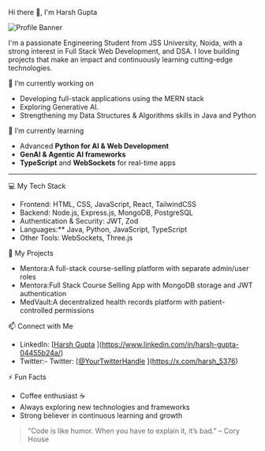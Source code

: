  Hi there 👋, I'm Harsh Gupta

![Profile Banner](https://path-to-your-banner-image.png) <!-- Optional -->

I'm a passionate Engineering Student from JSS University, Noida, with a strong interest in Full Stack Web Development, and DSA. I love building projects that make an impact and continuously learning cutting-edge technologies.  


🔭 I’m currently working on
- Developing full-stack applications using the MERN stack
- Exploring Generative AI.
- Strengthening my Data Structures & Algorithms skills in Java and Python


🌱 I’m currently learning
- Advanced **Python for AI & Web Development**
- **GenAI & Agentic AI frameworks**
- **TypeScript** and **WebSockets** for real-time apps

---

 💻 My Tech Stack
- Frontend: HTML, CSS, JavaScript, React, TailwindCSS  
- Backend: Node.js, Express.js, MongoDB, PostgreSQL  
- Authentication & Security: JWT, Zod  
- Languages:** Java, Python, JavaScript, TypeScript  
- Other Tools: WebSockets, Three.js  


📂 My Projects
- Mentora:A full-stack course-selling platform with separate admin/user roles
- Mentora:Full Stack Course Selling App with MongoDB storage and JWT authentication
- MedVault:A decentralized health records platform with patient-controlled permissions    



📫 Connect with Me
- LinkedIn: [[Harsh Gupta](https://www.linkedin.com/in/your-linkedin/)  ](https://www.linkedin.com/in/harsh-gupta-04455b24a/)
- Twitter:- Twitter: [[@YourTwitterHandle](https://twitter.com/your-twitter)  ](https://x.com/harsh_5376)

⚡ Fun Facts
- Coffee enthusiast ☕  
- Always exploring new technologies and frameworks  
- Strong believer in continuous learning and growth  

> "Code is like humor. When you have to explain it, it’s bad." – Cory House
